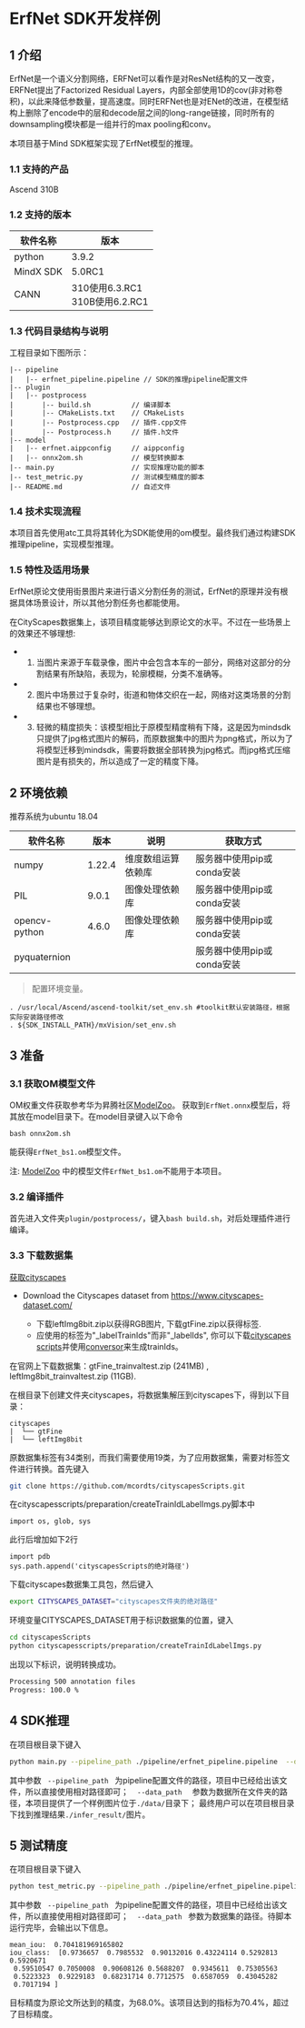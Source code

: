 # ErfNet SDK开发样例

## 1 介绍

ErfNet是一个语义分割网络，ERFNet可以看作是对ResNet结构的又一改变，ERFNet提出了Factorized Residual Layers，内部全部使用1D的cov(非对称卷积)，以此来降低参数量，提高速度。同时ERFNet也是对ENet的改进，在模型结构上删除了encode中的层和decode层之间的long-range链接，同时所有的downsampling模块都是一组并行的max pooling和conv。

本项目基于Mind SDK框架实现了ErfNet模型的推理。

### 1.1 支持的产品

Ascend 310B

### 1.2 支持的版本

| 软件名称 | 版本   |
| -------- | ------ |
| python    | 3.9.2     | 
| MindX SDK     |    5.0RC1    |
| CANN | 310使用6.3.RC1<br>310B使用6.2.RC1 |

### 1.3 代码目录结构与说明

工程目录如下图所示：

```
|-- pipeline
|   |-- erfnet_pipeline.pipeline // SDK的推理pipeline配置文件
|-- plugin
|   |-- postprocess
|       |-- build.sh          // 编译脚本
|       |-- CMakeLists.txt    // CMakeLists
|       |-- Postprocess.cpp   // 插件.cpp文件
|       |-- Postprocess.h     // 插件.h文件
|-- model
|   |-- erfnet.aippconfig     // aippconfig
|   |-- onnx2om.sh            // 模型转换脚本
|-- main.py                   // 实现推理功能的脚本
|-- test_metric.py            // 测试模型精度的脚本
|-- README.md                 // 自述文件
```

### 1.4 技术实现流程

本项目首先使用atc工具将其转化为SDK能使用的om模型。最终我们通过构建SDK推理pipeline，实现模型推理。

### 1.5 特性及适用场景

ErfNet原论文使用街景图片来进行语义分割任务的测试，ErfNet的原理并没有根据具体场景设计，所以其他分割任务也都能使用。

在CityScapes数据集上，该项目精度能够达到原论文的水平。不过在一些场景上的效果还不够理想:

+ 1. 当图片来源于车载录像，图片中会包含本车的一部分，网络对这部分的分割结果有所缺陷，表现为，轮廓模糊，分类不准确等。
+ 2. 图片中场景过于复杂时，街道和物体交织在一起，网络对这类场景的分割结果也不够理想。
+ 3. 轻微的精度损失：该模型相比于原模型精度稍有下降，这是因为mindsdk只提供了jpg格式图片的解码，而原数据集中的图片为png格式，所以为了将模型迁移到mindsdk，需要将数据全部转换为jpg格式。而jpg格式压缩图片是有损失的，所以造成了一定的精度下降。


## 2 环境依赖

推荐系统为ubuntu 18.04

| 软件名称            | 版本        | 说明                          | 获取方式                                                     |
| ------------------- | ----------- | ----------------------------- | ------------------------------------------------------------ 
| numpy               | 1.22.4      | 维度数组运算依赖库            | 服务器中使用pip或conda安装                                   |
| PIL       | 9.0.1       | 图像处理依赖库                | 服务器中使用pip或conda安装                                   |
| opencv-python       | 4.6.0       | 图像处理依赖库                | 服务器中使用pip或conda安装                                   |
| pyquaternion | | |服务器中使用pip或conda安装 |

> 配置环境变量。

```
. /usr/local/Ascend/ascend-toolkit/set_env.sh #toolkit默认安装路径，根据实际安装路径修改
. ${SDK_INSTALL_PATH}/mxVision/set_env.sh
```

## 3 准备

### 3.1 获取OM模型文件

OM权重文件获取参考华为昇腾社区[ModelZoo](https://mindx.sdk.obs.cn-north-4.myhuaweicloud.com/mindxsdk-referenceapps%20/contrib/ErfnetSegementation/ATC%20ErfNet%28FP16%29%20from%20Pytorch%20-%20Ascend310.zip)。
获取到```ErfNet.onnx```模型后，将其放在model目录下。在model目录键入以下命令

```
bash onnx2om.sh
```

能获得```ErfNet_bs1.om```模型文件。

注: [ModelZoo](https://mindx.sdk.obs.cn-north-4.myhuaweicloud.com/mindxsdk-referenceapps%20/contrib/ErfnetSegementation/ATC%20ErfNet%28FP16%29%20from%20Pytorch%20-%20Ascend310.zip)
中的模型文件```ErfNet_bs1.om```不能用于本项目。

### 3.2 编译插件

首先进入文件夹```plugin/postprocess/```，键入```bash build.sh```，对后处理插件进行编译。

### 3.3 下载数据集

[获取cityscapes](https://www.cityscapes-dataset.com/)
* Download the Cityscapes dataset from https://www.cityscapes-dataset.com/

  + 下载leftImg8bit.zip以获得RGB图片, 下载gtFine.zip以获得标签.
  + 应使用的标签为"_labelTrainIds"而非"_labelIds", 你可以下载[cityscapes scripts](https://github.com/mcordts/cityscapesScripts)并使用[conversor](https://github.com/mcordts/cityscapesScripts/blob/master/cityscapesscripts/preparation/createTrainIdLabelImgs.py)来生成trainIds。

在官网上下载数据集：gtFine_trainvaltest.zip (241MB) , leftImg8bit_trainvaltest.zip (11GB).

在根目录下创建文件夹cityscapes，将数据集解压到cityscapes下，得到以下目录：

```
cityscapes
|  └── gtFine
|  └── leftImg8bit
```

原数据集标签有34类别，而我们需要使用19类，为了应用数据集，需要对标签文件进行转换。首先键入

```bash
git clone https://github.com/mcordts/cityscapesScripts.git
```

在cityscapesscripts/preparation/createTrainIdLabelImgs.py脚本中

```
import os, glob, sys 
```

此行后增加如下2行

```
import pdb
sys.path.append('cityscapesScripts的绝对路径')
```

下载cityscapes数据集工具包，然后键入

```bash
export CITYSCAPES_DATASET="cityscapes文件夹的绝对路径"
```

环境变量CITYSCAPES_DATASET用于标识数据集的位置，键入

```bash
cd cityscapesScripts
python cityscapesscripts/preparation/createTrainIdLabelImgs.py
```

出现以下标识，说明转换成功。

```bash
Processing 500 annotation files
Progress: 100.0 % 
```

## 4 SDK推理

在项目根目录下键入

```bash
python main.py --pipeline_path ./pipeline/erfnet_pipeline.pipeline  --data_path ./data/
```

其中参数` ` ` --pipeline_path ` ` `为pipeline配置文件的路径，项目中已经给出该文件，所以直接使用相对路径即可；
` ` ` --data_path ` `  `参数为数据所在文件夹的路径，本项目提供了一个样例图片位于```./data/```目录下；
最终用户可以在项目根目录下找到推理结果```./infer_result/```图片。

## 5 测试精度


在项目根目录下键入

```bash
python test_metric.py --pipeline_path ./pipeline/erfnet_pipeline.pipeline --data_path ./cityscapes/
```

其中参数` ` ` --pipeline_path ` ` `为pipeline配置文件的路径，项目中已经给出该文件，所以直接使用相对路径即可；
` ` ` --data_path ` ` `参数为数据集的路径。待脚本运行完毕，会输出以下信息。

```
mean_iou:  0.704181969165802
iou_class:  [0.9736657  0.7985532  0.90132016 0.43224114 0.5292813  0.5920671
 0.59510547 0.7050008  0.90608126 0.5688207  0.9345611  0.75305563
 0.5223323  0.9229183  0.68231714 0.7712575  0.6587059  0.43045282
 0.7017194 ]
```

目标精度为原论文所达到的精度，为68.0%。该项目达到的指标为70.4%，超过了目标精度。
